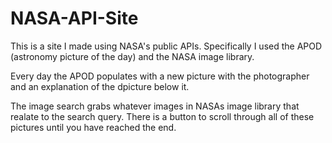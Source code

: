 # NASA-API-Site
This is a site I made using NASA's public APIs. Specifically I used the APOD (astronomy picture of the day) and the NASA image 
library. 

Every day the APOD populates with a new picture with the photographer and an explanation of the dpicture below it.

The image search grabs whatever images in NASAs image library that realate to the search query. There is a button to scroll through all of these pictures until you have reached the end. 
